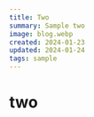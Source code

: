 ```yaml
---
title: Two
summary: Sample two
image: blog.webp
created: 2024-01-23
updated: 2024-01-24
tags: sample
---
```

# two

